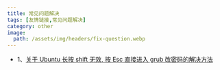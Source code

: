 ```yaml
---
title: 常见问题解决
tags: [友情链接,常见问题解决]
category: other
image:
  path: /assets/img/headers/fix-question.webp
---
```


+ 1、[关于 Ubuntu 长按 shift 无效, 按 Esc 直接进入 grub 改密码的解决方法](https://blog.csdn.net/sj349781478/article/details/132071152)